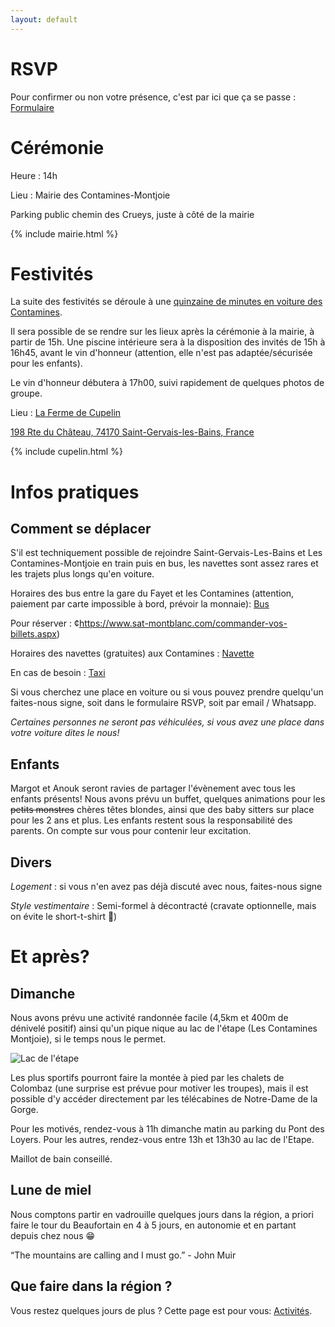 ```yaml
---
layout: default
---
```



# RSVP

Pour confirmer ou non votre présence, c'est par ici que ça se passe : [Formulaire](https://forms.gle/28fEHJhLhJQxDkY56)

# Cérémonie

Heure : 14h

Lieu : Mairie des Contamines-Montjoie

Parking public chemin des Crueys, juste à côté de la mairie

{% include mairie.html %}

# Festivités

La suite des festivités se déroule à une [quinzaine de minutes en voiture des Contamines](https://www.google.com/maps/dir/Mairie,+Route+de+Notre+Dame+de+la+Gorge,+Les+Contamines-Montjoie,+France/198+Rte+du+Ch%C3%A2teau,+Saint-Gervais-les-Bains+74170,+France/@45.8587453,6.6730077,13z/data=!3m1!4b1!4m14!4m13!1m5!1m1!1s0x47895a2a8705599b:0x6e93c40b0587ba21!2m2!1d6.7268019!2d45.8227826!1m5!1m1!1s0x47895707c859dfb1:0x51ce9311a96d3f27!2m2!1d6.6996233!2d45.8898248!3e0?entry=ttu).


Il sera possible de se rendre sur les lieux après la cérémonie à la mairie, à partir de 15h. Une piscine intérieure sera à la disposition des invités de 15h à 16h45, avant le vin d'honneur (attention, elle n'est pas adaptée/sécurisée pour les enfants).

Le vin d'honneur débutera à 17h00, suivi rapidement de quelques photos de groupe.

Lieu : [La Ferme de Cupelin](https://www.lafermedecupelin.com/)



[198 Rte du Château, 74170 Saint-Gervais-les-Bains, France](https://www.google.com/maps/place/198+Rte+du+Ch%C3%A2teau,+74170+Saint-Gervais-les-Bains,+France/@45.8898285,6.6970484,17z/data=!3m1!4b1!4m6!3m5!1s0x47895707c859dfb1:0x51ce9311a96d3f27!8m2!3d45.8898248!4d6.6996233!16s%2Fg%2F11bw3ych1s?entry=ttu)

{% include cupelin.html %}


# Infos pratiques

## Comment se déplacer

S'il est techniquement possible de rejoindre Saint-Gervais-Les-Bains et Les Contamines-Montjoie en train puis en bus, les navettes sont assez rares et les trajets plus longs qu'en voiture.

Horaires des bus entre la gare du Fayet et les Contamines (attention, paiement par carte impossible à bord, prévoir la monnaie): [Bus](https://www.sat-montblanc.com/img/os_document/1218_y84_sallanches_st_gervais_les_contamines_06072024_01092024.pdf)

Pour réserver : ¢https://www.sat-montblanc.com/commander-vos-billets.aspx)

Horaires des navettes (gratuites) aux Contamines : [Navette](https://www.lescontamines.com/sites/lescontamines/files/content/files/fh-internet-contamines-ete-2024_2_1.pdf)

En cas de besoin : [Taxi](https://www.taxi-montblanc.com/)

Si vous cherchez une place en voiture ou si vous pouvez prendre quelqu'un faites-nous signe, soit dans le formulaire RSVP, soit par email / Whatsapp.


*Certaines personnes ne seront pas véhiculées, si vous avez une place dans votre voiture dites le nous!* 

## Enfants

Margot et Anouk seront ravies de partager l'évènement avec tous les enfants présents!
Nous avons prévu un buffet, quelques animations pour les ~~petits monstres~~ chères têtes blondes, ainsi que des baby sitters sur place pour les 2 ans et plus.
Les enfants restent sous la responsabilité des parents. On compte sur vous pour contenir leur excitation.

## Divers
*Logement* : si vous n'en avez pas déjà discuté avec nous, faites-nous signe

*Style vestimentaire* : Semi-formel à décontracté (cravate optionnelle, mais on évite le short-t-shirt 🙂)

# Et après?

## Dimanche

Nous avons prévu une activité randonnée facile (4,5km et 400m de dénivelé positif) ainsi qu'un pique nique au lac de l'étape (Les Contamines Montjoie), si le temps nous le permet.

![Lac de l'étape](https://on-the-road-encore.com/mariage/lacetape.jpg)


Les plus sportifs pourront faire la montée à pied par les chalets de Colombaz (une surprise est prévue pour motiver les troupes), mais il est possible d'y accéder directement par les télécabines de Notre-Dame de la Gorge.

Pour les motivés, rendez-vous à 11h dimanche matin au parking du Pont des Loyers. Pour les autres, rendez-vous entre 13h et 13h30 au lac de l'Etape.

Maillot de bain conseillé.

## Lune de miel 

Nous comptons partir en vadrouille quelques jours dans la région, a priori faire le tour du Beaufortain en 4 à 5 jours, en autonomie et en partant depuis chez nous 😁

“The mountains are calling and I must go.” - John Muir


## Que faire dans la région ?
Vous restez quelques jours de plus ?
Cette page est pour vous: [Activités](./activites.html).
